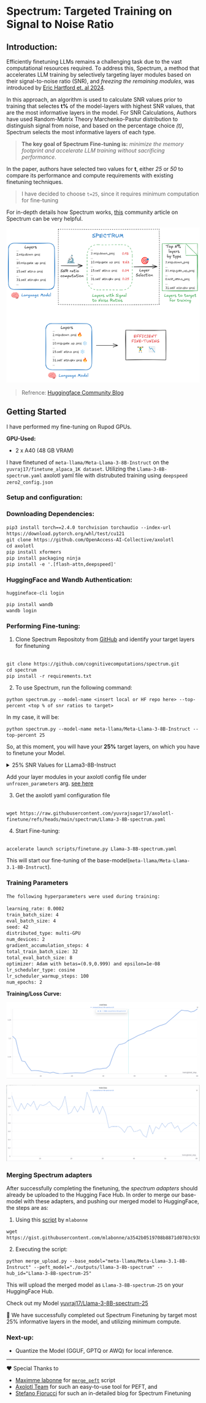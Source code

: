 # Spectrum: Targeted Training on Signal to Noise Ratio

## Introduction:

Efficiently finetuning LLMs remains a challenging task due to the vast computational resources required. To address this, Spectrum, a method that accelerates LLM training by selectively targeting layer modules based on their signal-to-noise ratio (SNR), and _freezing the remaining modules_, was introduced by [Eric Hartford et. al 2024](https://arxiv.org/abs/2406.06623).

In this approach, an algorithm is used to calculate SNR values prior to training that selectes **t%** of the model-layers with highest SNR values, that are the most informative layers in the model. For SNR Calculations, Authors have used Random-Matrix Theory Marchenko-Pastur distribution to distinguish signal from noise, and based on the percentage choice _(t)_, Spectrum selects the most informative layers of each type.

> **The key goal of Spectrum Fine-tuning is:** _minimize the memory footprint and accelerate LLM training without sacrificing performance_.

In the paper, authors have selected two values for **t**, either _25_ or _50_ to compare its performance and compute requirements with existing finetuning techniques.

> I have decided to choose `t=25`, since it requires minimum computation for fine-tuning

For in-depth details how Spectrum works, [this](https://huggingface.co/blog/anakin87/spectrum) community article on Spectrum can be very helpful.

![Spectrum Working Image](spectrum.png)

> Refrence: [Huggingface Community Blog](https://huggingface.co/blog/anakin87/spectrum)

## Getting Started

I have performed my fine-tuning on Rupod GPUs.

**GPU-Used:**

- 2 x A40 (48 GB VRAM)

I have finetuned of `meta-llama/Meta-Llama-3-8B-Instruct` on the `yuvraj17/finetune_alpaca_1K dataset`. Utilizing the `Llama-3-8B-spectrum.yaml` axolotl yaml file with distrubuted training using `deepspeed zero2_config.json`

### Setup and configuration:

### Downloading Dependencies:

```
pip3 install torch==2.4.0 torchvision torchaudio --index-url https://download.pytorch.org/whl/test/cu121
git clone https://github.com/OpenAccess-AI-Collective/axolotl
cd axolotl
pip install xformers
pip install packaging ninja
pip install -e '.[flash-attn,deepspeed]'
```

### HuggingFace and Wandb Authentication:

```
huggineface-cli login
```

```
pip install wandb
wandb login
```

### Performing Fine-tuning:

1. Clone Spectrum Repositoty from [GitHub](https://github.com/cognitivecomputations/spectrum) and identify your target layers for finetuning

```

git clone https://github.com/cognitivecomputations/spectrum.git
cd spectrum
pip install -r requirements.txt

```

2. To use Spectrum, run the following command:

```
python spectrum.py --model-name <insert local or HF repo here> --top-percent <top % of snr ratios to target>
```

In my case, it will be:

```
python spectrum.py --model-name meta-llama/Meta-Llama-3-8B-Instruct --top-percent 25
```

So, at this moment, you will have your **25%** target layers, on which you have to finetune your Model.

<details>
  <summary>25% SNR Values for LLama3-8B-Instruct</summary>

```
  - ^lm_head.weight$
  - ^model.embed_tokens.weight$
  # input_layernorm layers
  - model.layers.0.input_layernorm
  - model.layers.1.input_layernorm
  - model.layers.2.input_layernorm
  - model.layers.3.input_layernorm
  - model.layers.4.input_layernorm
  - model.layers.5.input_layernorm
  - model.layers.6.input_layernorm
  - model.layers.7.input_layernorm
  # lm_head layers
  # mlp.down_proj layers
  - model.layers.1.mlp.down_proj
  - model.layers.0.mlp.down_proj
  - model.layers.2.mlp.down_proj
  - model.layers.30.mlp.down_proj
  - model.layers.22.mlp.down_proj
  - model.layers.21.mlp.down_proj
  - model.layers.5.mlp.down_proj
  - model.layers.29.mlp.down_proj
  # mlp.gate_proj layers
  - model.layers.1.mlp.gate_proj
  - model.layers.2.mlp.gate_proj
  - model.layers.3.mlp.gate_proj
  - model.layers.0.mlp.gate_proj
  - model.layers.4.mlp.gate_proj
  - model.layers.25.mlp.gate_proj
  - model.layers.26.mlp.gate_proj
  - model.layers.5.mlp.gate_proj
  # mlp.up_proj layers
  - model.layers.4.mlp.up_proj
  - model.layers.0.mlp.up_proj
  - model.layers.3.mlp.up_proj
  - model.layers.5.mlp.up_proj
  - model.layers.7.mlp.up_proj
  - model.layers.6.mlp.up_proj
  - model.layers.2.mlp.up_proj
  - model.layers.1.mlp.up_proj
  # model.embed_tokens layers
  # model.norm layers
  # post_attention_layernorm layers
  - model.layers.0.post_attention_layernorm
  - model.layers.1.post_attention_layernorm
  - model.layers.2.post_attention_layernorm
  - model.layers.3.post_attention_layernorm
  - model.layers.4.post_attention_layernorm
  - model.layers.5.post_attention_layernorm
  - model.layers.6.post_attention_layernorm
  - model.layers.7.post_attention_layernorm
  # self_attn.k_proj layers
  - model.layers.29.self_attn.k_proj
  - model.layers.25.self_attn.k_proj
  - model.layers.23.self_attn.k_proj
  - model.layers.28.self_attn.k_proj
  - model.layers.21.self_attn.k_proj
  - model.layers.19.self_attn.k_proj
  - model.layers.22.self_attn.k_proj
  - model.layers.20.self_attn.k_proj
  # self_attn.o_proj layers
  - model.layers.14.self_attn.o_proj
  - model.layers.7.self_attn.o_proj
  - model.layers.5.self_attn.o_proj
  - model.layers.11.self_attn.o_proj
  - model.layers.9.self_attn.o_proj
  - model.layers.6.self_attn.o_proj
  - model.layers.13.self_attn.o_proj
  - model.layers.10.self_attn.o_proj
  # self_attn.q_proj layers
  - model.layers.13.self_attn.q_proj
  - model.layers.9.self_attn.q_proj
  - model.layers.10.self_attn.q_proj
  - model.layers.8.self_attn.q_proj
  - model.layers.14.self_attn.q_proj
  - model.layers.11.self_attn.q_proj
  - model.layers.0.self_attn.q_proj
  - model.layers.15.self_attn.q_proj
  # self_attn.v_proj layers
  - model.layers.26.self_attn.v_proj
  - model.layers.17.self_attn.v_proj
  - model.layers.28.self_attn.v_proj
  - model.layers.3.self_attn.v_proj
  - model.layers.29.self_attn.v_proj
  - model.layers.21.self_attn.v_proj
  - model.layers.16.self_attn.v_proj
  - model.layers.15.self_attn.v_proj
```

</details>

Add your layer modules in your axolotl config file under `unfrozen_parameters` arg. [see here](https://github.com/yuvrajsagar17/axolotl-finetune/blob/main/spectrum/Llama-3-8B-spectrum.yaml#L26)

3. Get the axolotl yaml configuration file

```

wget https://raw.githubusercontent.com/yuvrajsagar17/axolotl-finetune/refs/heads/main/spectrum/Llama-3-8B-spectrum.yaml

```

4. Start Fine-tuning:

```

accelerate launch scripts/finetune.py Llama-3-8B-spectrum.yaml

```

This will start our fine-tuning of the base-model(`meta-llama/Meta-Llama-3.1-8B-Instruct`).

### Training Parameters

```
The following hyperparameters were used during training:

learning_rate: 0.0002
train_batch_size: 4
eval_batch_size: 4
seed: 42
distributed_type: multi-GPU
num_devices: 2
gradient_accumulation_steps: 4
total_train_batch_size: 32
total_eval_batch_size: 8
optimizer: Adam with betas=(0.9,0.999) and epsilon=1e-08
lr_scheduler_type: cosine
lr_scheduler_warmup_steps: 100
num_epochs: 2
```

**Training/Loss Curve:**

![Eval/Loss Image](eval-loss.png)

![Train/Loss Image](train-loss.png)

### Merging Spectrum adapters

After successfully completing the finetuning, the _spectrum adapters_ should already be uploaded to the Hugging Face Hub. In order to merge our base-model with these adapters, and pushing our merged model to HuggingFace, the steps are as:

1. Using this [script](https://gist.github.com/mlabonne/a3542b0519708b8871d0703c938bba9f) by `mlabonne`

```
wget https://gist.githubusercontent.com/mlabonne/a3542b0519708b8871d0703c938bba9f/raw/60abc5afc07f9d843bc23d56f4e0b7ab072c4a62/merge_peft.py
```

2. Executing the script:

```
python merge_upload.py --base_model="meta-llama/Meta-Llama-3.1-8B-Instruct" --peft_model="./outputs/llama-3-8b-spectrum" --hub_id="Llama-3-8B-spectrum-25"
```

This will upload the merged model as `Llama-3-8B-spectrum-25` on your HuggingFace Hub.

Check out my Model [yuvraj17/Llama-3-8B-spectrum-25](https://huggingface.co/yuvraj17/Llama-3-8B-spectrum-25)

🎉 We have successfully completed out Spectrum Finetuning by target most 25% informative layers in the model, and utilizing minimum compute.

### Next-up:

- Quantize the Model (GGUF, GPTQ or AWQ) for local inference.

---

♥ Special Thanks to

- [Maximme labonne](https://github.com/mlabonne) for [`merge_peft`](https://gist.github.com/mlabonne/a3542b0519708b8871d0703c938bba9f) script
- [Axolotl Team](https://github.com/axolotl-ai-cloud/axolotl) for such an easy-to-use tool for PEFT, and
- [Stefano Fiorucci](https://huggingface.co/blog/anakin87/spectrum) for such an in-detailed blog for Spectrum Finetuning
